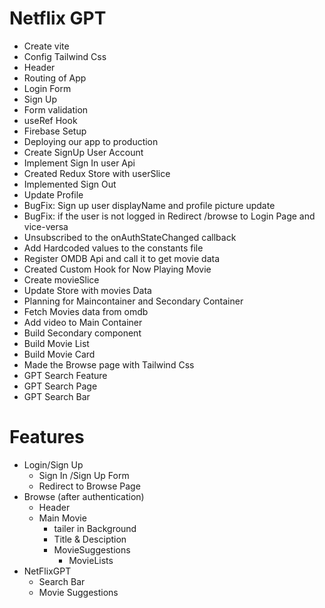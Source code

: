 # Netflix GPT

- Create vite 
- Config Tailwind Css
- Header
- Routing of App
- Login Form
- Sign Up
- Form validation
- useRef Hook
- Firebase Setup
- Deploying our app to production
- Create SignUp User Account
- Implement Sign In user Api
- Created Redux Store with userSlice
- Implemented Sign Out
- Update Profile
- BugFix: Sign up user displayName and profile picture update
- BugFix: if the user is not logged in Redirect /browse to Login Page and vice-versa
- Unsubscribed to the onAuthStateChanged callback
- Add Hardcoded values to the constants file
- Register OMDB Api and call it to get movie data
- Created Custom Hook for Now Playing Movie
- Create movieSlice
- Update Store with movies Data
- Planning for Maincontainer and Secondary Container
- Fetch Movies data from omdb
- Add video to Main Container
- Build Secondary component
- Build Movie List
- Build Movie Card
- Made the Browse page with Tailwind Css
- GPT Search Feature
- GPT Search Page 
- GPT Search Bar


# Features
- Login/Sign Up
    - Sign In /Sign Up Form
    - Redirect to Browse Page
- Browse (after authentication)
    - Header
    - Main Movie
        - tailer in Background
        - Title & Desciption
        - MovieSuggestions
            - MovieLists 
- NetFlixGPT
    - Search Bar
    - Movie Suggestions